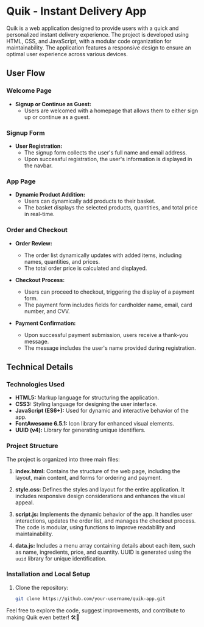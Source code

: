 # Quik - Instant Delivery App

Quik is a web application designed to provide users with a quick and personalized instant delivery experience. The project is developed using HTML, CSS, and JavaScript, with a modular code organization for maintainability. The application features a responsive design to ensure an optimal user experience across various devices.

## User Flow

### Welcome Page

- **Signup or Continue as Guest:**
  - Users are welcomed with a homepage that allows them to either sign up or continue as a guest.

### Signup Form

- **User Registration:**
  - The signup form collects the user's full name and email address.
  - Upon successful registration, the user's information is displayed in the navbar.

### App Page

- **Dynamic Product Addition:**
  - Users can dynamically add products to their basket.
  - The basket displays the selected products, quantities, and total price in real-time.

### Order and Checkout

- **Order Review:**
  - The order list dynamically updates with added items, including names, quantities, and prices.
  - The total order price is calculated and displayed.

- **Checkout Process:**
  - Users can proceed to checkout, triggering the display of a payment form.
  - The payment form includes fields for cardholder name, email, card number, and CVV.

- **Payment Confirmation:**
  - Upon successful payment submission, users receive a thank-you message.
  - The message includes the user's name provided during registration.

## Technical Details

### Technologies Used

- **HTML5:** Markup language for structuring the application.
- **CSS3:** Styling language for designing the user interface.
- **JavaScript (ES6+):** Used for dynamic and interactive behavior of the app.
- **FontAwesome 6.5.1:** Icon library for enhanced visual elements.
- **UUID (v4):** Library for generating unique identifiers.

### Project Structure

The project is organized into three main files:

1. **index.html:** Contains the structure of the web page, including the layout, main content, and forms for ordering and payment.

2. **style.css:** Defines the styles and layout for the entire application. It includes responsive design considerations and enhances the visual appeal.

3. **script.js:** Implements the dynamic behavior of the app. It handles user interactions, updates the order list, and manages the checkout process. The code is modular, using functions to improve readability and maintainability.

4. **data.js:** Includes a menu array containing details about each item, such as name, ingredients, price, and quantity. UUID is generated using the `uuid` library for unique identification.

### Installation and Local Setup

1. Clone the repository:

   ```bash
   git clone https://github.com/your-username/quik-app.git

Feel free to explore the code, suggest improvements, and contribute to making Quik even better! 🛠️🚀
